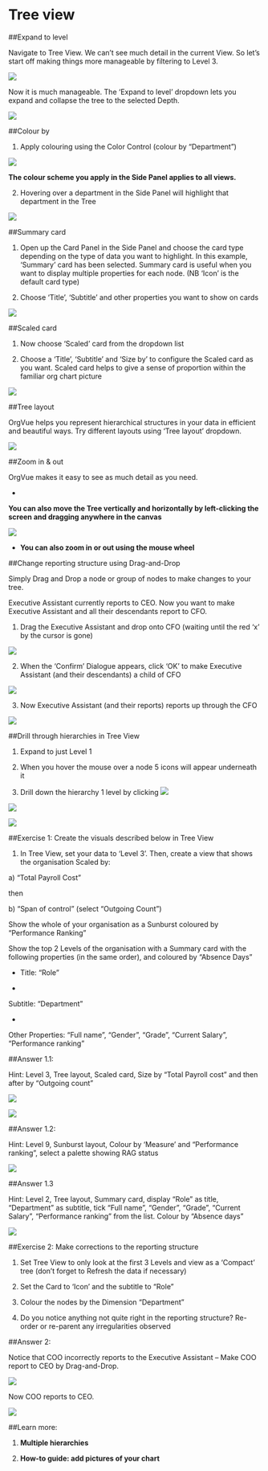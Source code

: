 # Tree view

##Expand to level

Navigate to Tree View. We can’t see much detail in the current View. So let’s start off making things more manageable by filtering to Level 3.

![](3-001.treeviewfilter.png)

Now it is much manageable. The ‘Expand to level’ dropdown lets you expand and collapse the tree to the selected Depth.

![](3-002.TVexpandlevel.png)

##Colour by

1) Apply colouring using the Color Control (colour by “Department”)

![](3-003.colourcontrol.png)

**The colour scheme you apply in the Side Panel applies to all views.**

2) Hovering over a department in the Side Panel will highlight that department in the Tree

![](3-004.TVdepartment.png)

##Summary card

1) Open up the Card Panel in the Side Panel and choose the card type depending on the type of data you want to highlight. In this example, ‘Summary’ card has been selected. Summary card is useful when you want to display multiple properties for each node. (NB ‘Icon’ is the default card type)

2) Choose ‘Title’, ‘Subtitle’ and other properties you want to show on cards

![](3-005.summarycard.png)

##Scaled card

1) Now choose ‘Scaled’ card from the dropdown list

2) Choose a ‘Title’, ‘Subtitle’ and ‘Size by’ to configure the Scaled card as you want. Scaled card helps to give a sense of proportion within the familiar org chart picture

![](3-006scaledcard.png)

##Tree layout

OrgVue helps you represent hierarchical structures in your data in efficient and beautiful ways. Try different layouts using ‘Tree layout’ dropdown.

![](3-007.treelayout.png)

##Zoom in & out

OrgVue makes it easy to see as much detail as you need.

* 

**You can also move the Tree vertically and horizontally by left-clicking the screen and dragging anywhere in the canvas**

![](3-008zoom.png)


* **You can also zoom in or out using the mouse wheel**

##Change reporting structure using Drag-and-Drop

Simply Drag and Drop a node or group of nodes to make changes to your tree. 

Executive Assistant currently reports to CEO. Now you want to make Executive Assistant and all their descendants report to CFO.

1) Drag the Executive Assistant and drop onto CFO (waiting until the red ‘x’ by the cursor is gone)

![](3-009dragdrop1.png)

2) When the ‘Confirm’ Dialogue appears, click ‘OK’ to make Executive Assistant (and their descendants) a child of CFO

![](3-010.dragdrop2.png)

3) Now Executive Assistant (and their reports) reports up through the CFO

![](3-011.dragdrop3.png)

##Drill through hierarchies in Tree View
1) Expand to just Level 1

2) When you hover the mouse over a node 5 icons will appear underneath it

3) Drill down the hierarchy 1 level by clicking ![](3-012.droparrow.png)

![](3-013.hierarchy.png)

![](3-014.arrowdescription.png)


##Exercise 1: Create the visuals described below in Tree View

1) In Tree View, set your data to ‘Level 3’. Then, create a view that shows the organisation Scaled by: 
  
  a) “Total Payroll Cost”

then

  b) “Span of control” (select “Outgoing Count”)

Show the whole of your organisation as a Sunburst coloured by “Performance Ranking”

Show the top 2 Levels of the organisation with a Summary card with the following properties (in the same order), and coloured by “Absence Days”

* Title: “Role”

* 
Subtitle: “Department” 

* 
Other Properties: “Full name”, “Gender”, “Grade”, “Current Salary”, “Performance ranking”

##Answer 1.1:

Hint: Level 3, Tree layout, Scaled card, Size by “Total Payroll cost” and then after by “Outgoing count”

![](3-015.answer1.11.png)

![](3-016answer1.12.png)

##Answer 1.2:


Hint: Level 9, Sunburst layout, Colour by ‘Measure’ and “Performance ranking”, select a palette showing RAG status

![](3-017.answer1.2.png)

##Answer 1.3


Hint: Level 2, Tree layout, Summary card, display “Role” as title, “Department” as subtitle, tick “Full name”, “Gender”, “Grade”, “Current Salary”, “Performance ranking” from the list. Colour by “Absence days”

![](3-018.answer1.3.png)


##Exercise 2: Make corrections to the reporting structure

1) Set Tree View to only look at the first 3 Levels and view as a ‘Compact’ tree (don’t forget to Refresh the data if necessary)

2) Set the Card to ‘Icon’ and the subtitle to “Role”

3) Colour the nodes by the Dimension “Department”

4) Do you notice anything not quite right in the reporting structure? Re-order or re-parent any irregularities observed

##Answer 2:

Notice that COO incorrectly reports to the Executive Assistant – Make COO report to CEO by Drag-and-Drop.

![](3-019.answer21.png)

Now COO reports to CEO.

![](3-020answer22.png)

##Learn more:

1) **Multiple hierarchies**

2) **How-to guide: add pictures of your chart**






